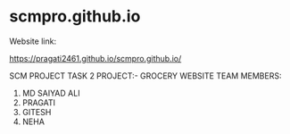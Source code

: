 # scmpro.github.io

Website link:

https://pragati2461.github.io/scmpro.github.io/

SCM PROJECT TASK 2
PROJECT:- GROCERY WEBSITE
TEAM MEMBERS:
1. MD SAIYAD ALI
2. PRAGATI 
3. GITESH
4. NEHA
